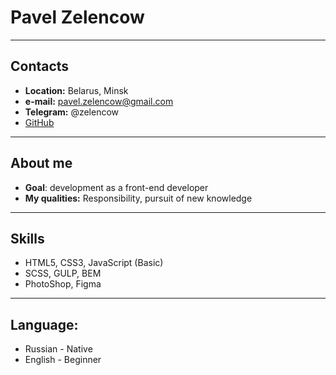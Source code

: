 # Pavel Zelencow

****
## Contacts
- __Location:__ Belarus, Minsk
- __e-mail:__ [pavel.zelencow@gmail.com](mailto:pavel.zelencow@gmail.com)
- __Telegram:__ @zelencow
- [GitHub](https://github.com/pavelzelencow)

****
## About me
- __Goal__: development as a front-end developer
- __My qualities:__ Responsibility, pursuit of new knowledge

****
## Skills
- HTML5, CSS3, JavaScript (Basic)
- SCSS, GULP, BEM
- PhotoShop, Figma

****
## Language:
- Russian - Native
- English - Beginner